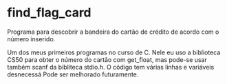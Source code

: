 # find_flag_card
Programa para descobrir a bandeira do cartão de crédito de acordo com o número inserido.

Um dos meus primeiros programas no curso de C. Nele eu uso a biblioteca CS50 para obter o número do  cartão
com get_float, mas pode-se usar também scanf da bibliteca stdio.h.
O código tem várias linhas e variáveis desnecessá
Pode ser melhorado futuramente.
